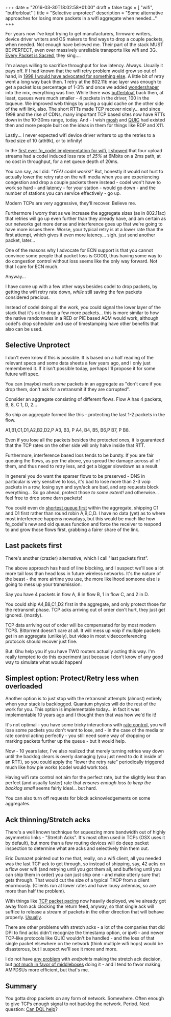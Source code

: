 +++
date = "2016-03-30T18:02:58+01:00"
draft = false
tags = [ "wifi", "bufferbloat" ]
title = "Selective unprotect"
description = "Some alternative approaches for losing more packets in a wifi aggregate when needed..."
+++

For years now I've kept trying to get manufacturers, firmware writers,
device driver writers and OS makers to find ways to drop a couple
packets, when needed. Not enough have believed me. Their part of the stack MUST
BE PERFECT, even over massively unreliable transports like wifi and 3G. [Every Packet is Sacred](http://www.bufferbloat.net/projects/bloat/wiki/Humor), they sing....

I'm always willing to sacrifice throughput for low latency. Always.
Usually it pays off. If I had known that the wifi retry problem would
grow so out of hand, in [1998 I would have advocated for something else](http://www.rage.net/wireless/diary.html).
A little bit of retry went a long way back then. 1 retry at
the 802.11b mac layer was
enough to get a packet loss percentage of 1-3% and once we added
[wondershaper](http://www.bufferbloat.net/projects/cerowrt/wiki/Wondershaper_Must_Die)
into the mix, everything was fine. While there *was* [bufferbloat](/tags/bufferbloat)
back then, at least, queues were much smaller - 4 packets in the driver, 100 in the txqueue. We improved web things by using a squid
cache on the other side of the wifi link, also. The short RTTs made TCP
recover nicely... and since 1998 and the rise of CDNs, many important TCP based sites now have RTTs down in the 10-30ms range, today. And - I wish [mosh](http://mosh.mit.edu) and [QUIC](https://www.chromium.org/quic) had existed then and more people built on the ideas in them for things like RDP and X11.

Lastly... I never expected wifi device driver writers to up the retries to a fixed size of 10 (ath9k), or to infinity!

In the
[first ever fq_codel implementation for wifi](/post/fq_codel_on_ath10k), [I
showed](/post/rtt_fair_on_wifi/) that four upload streams had a codel induced loss rate of *25%*
at 6Mbits on a 2ms path, at no cost in throughput, for a net queue depth of
20ms.

You can say, as I did: *"YEA! codel works!"* But, honestly it would not
hurt to actually lower the retry rate on the wifi media when you are
experiencing congestion and drop a couple packets there instead - codel
won't have to work so hard - and latency - for your station - would go
down - and the number of stations you can service effectively - go up.

Modern TCPs are very aggressive, they'll recover. Believe me.

Furthermore I worry that as we increase the aggregate sizes (as in
802.11ac) that retries will go up even further than they already have,
and am certain as our networks get more dense and interference goes up
that we're going to have more issues there. Worse, your typical retry is
at a lower rate than the first attempt, which gives it even more
latency... sigh. just send another packet, later...

One of the reasons why I advocate for ECN support is that you cannot
convince some people that packet loss is GOOD, thus having some way to
do congestion control without loss seems like the only way forward. Not
that I care for ECN much.

Anyway...

I have come up with a few other ways besides codel to drop packets, by
getting the wifi retry rate down, *while* still saving the few packets
considered precious.

Instead of codel doing all the work, you could signal the lower layer of
the stack that it's ok to drop a few more packets... this is more
similar to how the native randomness in a RED or PIE based AQM would work,
although codel's drop scheduler and use of timestamping have other benefits
that also can be used.

## Selective Unprotect

I don't even know if this is possible. It is based on a half reading of
the relevant specs and some data sheets a few years ago, and I only just
remembered it. If it isn't possible today, perhaps I'll propose it for
some future wifi spec.

You can (maybe) mark *some* packets in an aggregate as "don't care if you
drop them, don't ask for a retransmit if they are corrupted".

Consider an aggregate consisting of different flows. Flow A has 4
packets, B, 8, C 1, D, 2...

So ship an aggregate formed like this - protecting the last 1-2 packets
in the flow.

A1,B1,C1,D1,A2,B2,D2,P A3, B3, P A4, B4, B5, B6,P B7, P B8.

Even if you lose all the packets besides the protected ones, it is
guaranteed that the TCP rates on the other side will only halve inside
that RTT.

Furthermore, interference based loss tends to be bursty. If you are fair
queuing the flows, as per the above, you spread the damage across all of
them, and thus need to retry less, and get a bigger slowdown as a result.

In general you do want the sparser flows to be preserved - DNS in
particular is very sensitive to loss, it's bad to lose more than 2-3
voip packets in a row, losing syn and syn/ack are bad, and arp requests
block everything... So go ahead, protect those *to some extent*! and
otherwise... feel free to drop some darn packets!

You could even do [shortest queue first](http://www.internetsociety.org/sites/default/files/pdf/accepted/4_sqf_isoc.pdf) within the aggregate, shipping C1
and D1 first rather than round robin A,B,C,D. I have no data (yet) as to where
most interference happens nowadays, but this would be much like how
fq_codel's new and old queues function and force the receiver to respond
to and grow those flows first, grabbing a fairer share of the link.

## Last packets first

There's another (crazier) alternative, which I call "last packets first".

The above approach has head of line blocking, and I suspect we'll see a
lot more tail loss than head loss in future wireless networks. It's the
nature of the beast - the more airtime you use, the more likelihood
someone else is going to mess up your transmission.

Say you have 4 packets in flow A, 8 in flow B, 1 in flow C, and 2 in D.

You could ship A4,B8,C1,D2 first in the aggregate, and only protect
those for the retransmit phase. TCP acks arriving out of order don't
hurt, they just get ignored. (mostly).

TCP data arriving out of order will be compensated for by most modern
TCPS. Bittorrent doesn't care at all. It will mess up voip if multiple
packets get in an aggregate (unlikely), but video in most videoconferencing
protocols should recover just fine.

But: Ghu help you if you have TWO routers actually acting this way. I'm
really tempted to do this experiment just because I don't know of any
good way to simulate what would happen!

## Simplest option: Protect/Retry less when overloaded

Another option is to just stop with the retransmit attempts (almost)
entirely when your stack is backlogged. Quantum physics will do the rest
of the work for you. This option is implementable today... in fact it
was implementable 10 years ago and I thought then that was how we'd fix
it!

It's not optimal - you have some tricky interactions with [rate control](/post/minstrel),
you will lose some packets you don't want to lose, and - in the case of
the media or rate control acting perfectly - you still need some way of
dropping or marking packets further up the queue - but it would help.

Now - 10 years later, I've also realized that merely turning retries way
down until the backlog clears is overly damaging (you just need to do it
inside of an RTT), so you could apply the "lower the retry rate"
periodically triggered much like how pie works (codel would work too).

Having wifi rate control not aim for the perfect rate, but the slightly
less than perfect (and usually faster) rate that *ensures enough loss to keep the backlog small* seems fairly ideal... but hard.

You can also turn off requests for block acknowledgements on some aggregates.

## Ack thinning/Stretch acks

There's a well known technique for squeezing more bandwidth out of
highly asymmetric links - "Stretch Acks". It's most often used in TCPs (OSX uses it by
default), but more than a few routing devices will do deep packet
inspection to determine what are acks and selectively thin them out.

Eric Dumazet pointed out to me that, really, on a wifi client, all you
needed was the last TCP ack to get through, so instead of shipping, say, 42 acks
on a flow over wifi (and retrying until you got them all, and buffering
until you can ship them in order) you can just ship one - and make utterly
sure that gets through. That would cut the size of a typical TXOP from a
client enormously. (Clients run at lower rates and have lousy antennas,
so are more than half the problem).

With things like [TCP packet pacing](https://fasterdata.es.net/host-tuning/linux/fair-queuing-scheduler/) now heavily deployed, we've already
got away from ack clocking the return feed, anyway, so that single ack
will suffice to release a stream of packets in the other direction that
will behave properly. [Usually](https://tools.ietf.org/html/rfc2525#page-40).

There are other problems with stretch acks - a lot of the companies that
did DPI to find acks didn't recognize the timestamp option, or ipv6 - and
newer TCP-like protocols like QUIC wouldn't be handled - and the loss of
that single packet elsewhere on the network (think multiple wifi hops)
would be disasterous, but I suspect we'll see it more and more.

I do not have [any problem](https://tools.ietf.org/html/rfc2525) with *endpoints* making the stretch
ack decision, but [not much in favor of middleboxes](https://tools.ietf.org/html/rfc2525) doing it - and I 
tend to favor making AMPDSUs more efficient, but that's me. 

## Summary

You gotta drop packets on any form of network. Somewhere. Often enough
to give TCPs enough signal to not backlog the network. Period. Next
question: [Can DQL help](/post/dql_on_wifi)?
